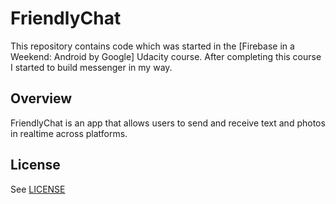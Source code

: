 # FriendlyChat

This repository contains code which was started in the [Firebase in a Weekend: Android by Google] Udacity course.
After completing this course I started to build messenger in my way.

## Overview

FriendlyChat is an app that allows users to send and receive text and photos in realtime across platforms.

## License
See [LICENSE](LICENSE)
